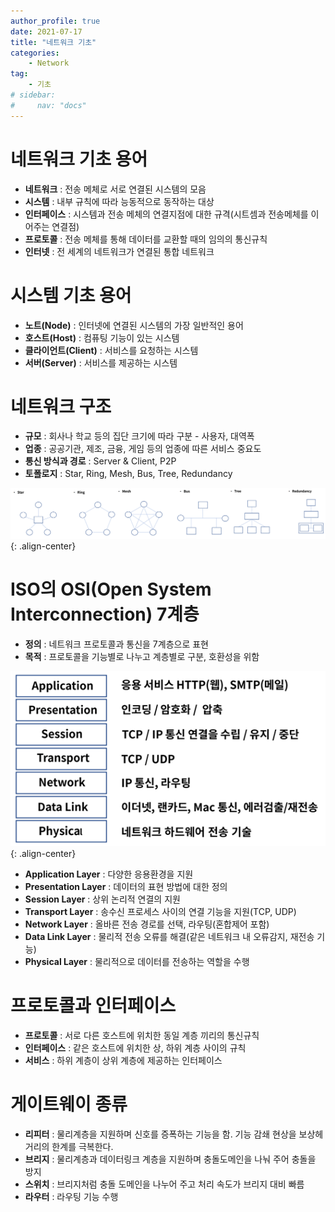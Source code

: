 ```yaml
---
author_profile: true
date: 2021-07-17
title: "네트워크 기초"
categories: 
    - Network
tag: 
    - 기초
# sidebar:
#     nav: "docs"
---
```


# 네트워크 기초 용어

- **네트워크** : 전송 메체로 서로 연결된 시스템의 모음
- **시스템** : 내부 규칙에 따라 능동적으로 동작하는 대상
- **인터페이스** : 시스템과 전송 메체의 연결지점에 대한 규격(시트셈과 전송메체를 이어주는 연결점)
- **프로토콜** : 전송 메체를 통해 데이터를 교환할 때의 임의의 통신규칙
- **인터넷** : 전 세계의 네트워크가 연결된 통합 네트워크

# 시스템 기초 용어

- **노트(Node)** : 인터넷에 연결된 시스템의 가장 일반적인 용어
- **호스트(Host)** : 컴퓨팅 기능이 있는 시스템
- **클라이언트(Client)** : 서비스를 요청하는 시스템
- **서버(Server)** : 서비스를 제공하는 시스템

# 네트워크 구조

- **규모** : 회사나 학교 등의 집단 크기에 따라 구분 - 사용자, 대역폭
- **업종** : 공공기관, 제조, 금융, 게임 등의 업종에 따른 서비스 중요도
- **통신 방식과 경로** : Server & Client, P2P
- **토폴로지** : Star, Ring, Mesh, Bus, Tree, Redundancy

![Network topology](/assets/images/2021-07-17/topology.PNG){: .align-center}

# ISO의 OSI(Open System Interconnection) 7계층 

- **정의** : 네트워크 프로토콜과 통신을 7계층으로 표현
- **목적** : 프로토콜을 기능별로 나누고 계층별로 구분, 호환성을 위함

![OSI7layer](/assets/images/2021-07-17/osi7layer.PNG){: .align-center}

- **Application Layer** : 다양한 응용환경을 지원
- **Presentation Layer** : 데이터의 표현 방법에 대한 정의
- **Session Layer** : 상위 논리적 연결의 지원
- **Transport Layer** : 송수신 프로세스 사이의 연결 기능을 지원(TCP, UDP)
- **Network Layer** : 올바른 전송 경로를 선택, 라우팅(혼합제어 포함)
- **Data Link Layer** : 물리적 전송 오류를 해결(같은 네트워크 내 오류감지, 재전송 기능)
- **Physical Layer** : 물리적으로 데이터를 전송하는 역할을 수행


# 프로토콜과 인터페이스

- **프로토콜** : 서로 다른 호스트에 위치한 동일 계층 끼리의 통신규칙
- **인터페이스** : 같은 호스트에 위치한 상, 하위 계층 사이의 규칙
- **서비스** : 하위 계층이 상위 계층에 제공하는 인터페이스

# 게이트웨이 종류

- **리피터** : 물리계층을 지원하며 신호를 증폭하는 기능을 함. 기능 감쇄 현상을 보상헤 거리의 한계를 극복한다.
- **브리지** : 물리계층과 데이터링크 계층을 지원하며 충돌도메인을 나눠 주어 충돌을 방지
- **스위치** : 브리지처럼 충돌 도메인을 나누어 주고 처리 속도가 브리지 대비 빠름
- **라우터** : 라우팅 기능 수행